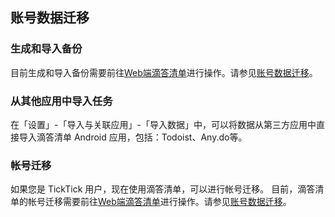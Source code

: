 ## 账号数据迁移


### 生成和导入备份
目前生成和导入备份需要前往[Web端滴答清单](https://dida365.com/)进行操作。请参见[账号数据迁移](guide-dd/web/data.md)。


### 从其他应用中导入任务

在「设置」-「导入与关联应用」-「导入数据」中，可以将数据从第三方应用中直接导入滴答清单 Android 应用，包括：Todoist、Any.do等。

### 帐号迁移

如果您是 TickTick 用户，现在使用滴答清单，可以进行帐号迁移。 目前，滴答清单的帐号迁移需要前往[Web端滴答清单](https://dida365.com/)进行操作。请参见[账号数据迁移](guide-dd/web/data.md)。


